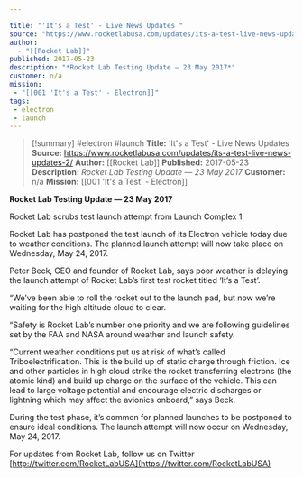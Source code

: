 ```yaml
---

title: "'It's a Test' - Live News Updates "
source: "https://www.rocketlabusa.com/updates/its-a-test-live-news-updates-2/"
author:
  - "[[Rocket Lab]]"
published: 2017-05-23
description: "*Rocket Lab Testing Update ― 23 May 2017*"
customer: n/a
mission:
 - "[[001 'It's a Test' - Electron]]"
tags:
 - electron
 - launch
---
```

>[!summary]
#electron #launch
**Title:** 'It's a Test' - Live News Updates 
**Source:** https://www.rocketlabusa.com/updates/its-a-test-live-news-updates-2/
**Author:** [[Rocket Lab]]
**Published:** 2017-05-23
**Description:** *Rocket Lab Testing Update ― 23 May 2017*
**Customer:** n/a
**Mission:** [[001 'It's a Test' - Electron]]

**Rocket Lab Testing Update ― 23 May 2017**

Rocket Lab scrubs test launch attempt from Launch Complex 1

Rocket Lab has postponed the test launch of its Electron vehicle today due to weather conditions. The planned launch attempt will now take place on Wednesday, May 24, 2017.

Peter Beck, CEO and founder of Rocket Lab, says poor weather is delaying the launch attempt of Rocket Lab’s first test rocket titled ‘It’s a Test’.

“We’ve been able to roll the rocket out to the launch pad, but now we’re waiting for the high altitude cloud to clear.

“Safety is Rocket Lab’s number one priority and we are following guidelines set by the FAA and NASA around weather and launch safety.

“Current weather conditions put us at risk of what’s called Triboelectrification. This is the build up of static charge through friction. Ice and other particles in high cloud strike the rocket transferring electrons (the atomic kind) and build up charge on the surface of the vehicle. This can lead to large voltage potential and encourage electric discharges or lightning which may affect the avionics onboard,” says Beck.

During the test phase, it’s common for planned launches to be postponed to ensure ideal conditions. The launch attempt will now occur on Wednesday, May 24, 2017.

For updates from Rocket Lab, follow us on Twitter [http://twitter.com/RocketLabUSA](https://twitter.com/RocketLabUSA)